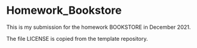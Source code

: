 # Homework_Bookstore

This is my submission for the homework BOOKSTORE in December 2021.

The file LICENSE is copied from the template repository.
